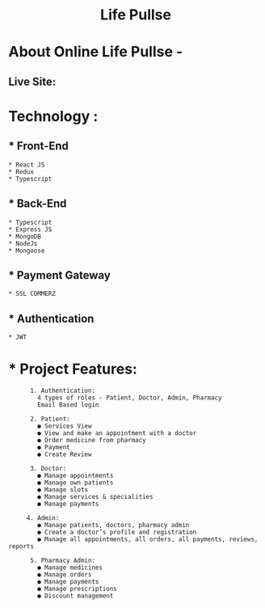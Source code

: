 <h1 align="center">Life Pullse</h1>

#  About Online Life Pullse -
## Live Site: 

# Technology :
## *  Front-End
    * React JS
    * Redux
    * Typescript    
## *  Back-End
    * Typescript
    * Express JS 
    * MongoDB
    * NodeJs
    * Mongoose    
## *  Payment Gateway
    * SSL COMMERZ   
## *  Authentication
    * JWT    

# *  Project Features:
          1. Authentication:
            4 types of roles - Patient, Doctor, Admin, Pharmacy
            Email Based login
            
          2. Patient:
            ● Services View
            ● View and make an appointment with a doctor
            ● Order medicine from pharmacy
            ● Payment
            ● Create Review
            
          3. Doctor:
            ● Manage appointments
            ● Manage own patients
            ● Manage slots
            ● Manage services & specialities
            ● Manage payments
            
         4. Admin:
            ● Manage patients, doctors, pharmacy admin
            ● Create a doctor’s profile and registration
            ● Manage all appointments, all orders, all payments, reviews, reports
            
          5. Pharmacy Admin:
            ● Manage medicines
            ● Manage orders
            ● Manage payments
            ● Manage prescriptions
            ● Discount management
